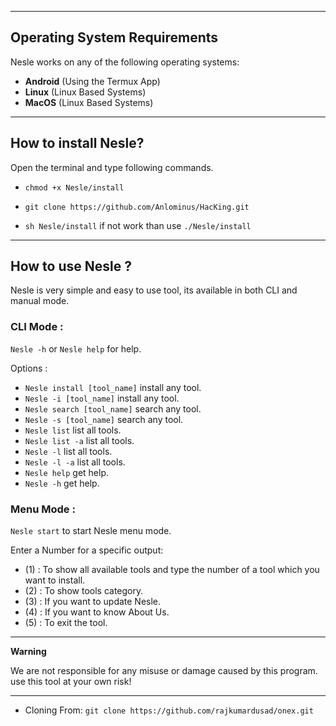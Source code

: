 ------------------------------------------------------------------------

## Operating System Requirements

Nesle works on any of the following operating systems:

- **Android** (Using the Termux App)
- **Linux** (Linux Based Systems)
- **MacOS** (Linux Based Systems)


------------------------------------------------------------------------

## How to install Nesle?

Open the terminal and type following commands.

<!-- * `apt update` -->

<!-- * `apt install git` -->


* `chmod +x Nesle/install`

* `git clone https://github.com/Anlominus/HacKing.git`

* `sh Nesle/install` if not work than use `./Nesle/install`

------------------------------------------------------------------------

## How to use Nesle ?

Nesle is very simple and easy to use tool, its available in both CLI and manual mode.

### CLI Mode :
`Nesle -h` or `Nesle help` for help.

Options :
- `Nesle install [tool_name]` install any tool.
- `Nesle -i [tool_name]` install any tool.
- `Nesle search [tool_name]` search any tool.
- `Nesle -s [tool_name]` search any tool.
- `Nesle list` list all tools.
- `Nesle list -a` list all tools.
- `Nesle -l` list all tools.
- `Nesle -l -a` list all tools.
- `Nesle help` get help.
- `Nesle -h` get help.

### Menu Mode :

`Nesle start` to start Nesle menu mode.

Enter a Number for a specific output:
- (1) : To show all available tools and type the number of a tool which you want to install.
- (2) : To show tools category.
- (3) : If you want to update Nesle.
- (4) : If you want to know About Us.
- (5) : To exit the tool.

------------------------------------------------------------------------

**Warning**

We are not responsible for any misuse or damage caused by this program. use this tool at your own risk!

------------------------------------------------------------------------

* Cloning From: `git clone https://github.com/rajkumardusad/onex.git`
